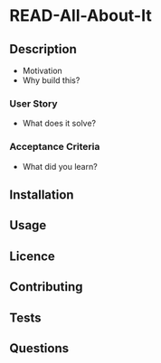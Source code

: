 # READ-All-About-It

## Description

- Motivation
- Why build this?

### User Story

- What does it solve?

### Acceptance Criteria

- What did you learn?

## Installation

## Usage

## Licence

## Contributing

## Tests

## Questions
